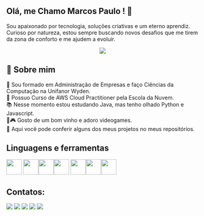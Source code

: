 ## Olá, me Chamo Marcos Paulo ! 👋

 Sou apaixonado por tecnologia, soluções criativas e um eterno aprendiz. Curioso por natureza, estou sempre buscando novos desafios que me tirem da zona de conforto e me ajudem a evoluir.

<div align = "center">
<img src="https://i.pinimg.com/originals/fb/af/c4/fbafc4fe219aef0a25dc8761c52f8ec0.gif">
</div>

## 🚀 Sobre mim

💼    Sou formado em Administração de Empresas e faço Ciências da Computação na Unifanor Wyden. </br>
🏫    Possuo Curso de AWS Cloud Practitioner pela Escola da Nuvem.</br>
📚    Nesse momento estou estudando Java, mas tenho olhado Python e Javascript.</br>
🍷🎮  Gosto de um bom vinho e adoro videogames.</br>
📁    Aqui você pode conferir alguns dos meus projetos no meus repositórios.

## Linguagens e ferramentas
<img loading="lazy" src="https://cdn.jsdelivr.net/gh/devicons/devicon/icons/java/java-original.svg" width="40" height="40"/> <img loading="lazy" src="https://cdn.jsdelivr.net/gh/devicons/devicon/icons/linux/linux-original.svg" width="40" height="40"/><img src="https://cdn.jsdelivr.net/gh/devicons/devicon@latest/icons/python/python-original.svg" width="40" height="40" /><img src="https://cdn.jsdelivr.net/gh/devicons/devicon@latest/icons/css3/css3-original-wordmark.svg" width="40" height="40" /> <img src="https://cdn.jsdelivr.net/gh/devicons/devicon@latest/icons/html5/html5-original-wordmark.svg" width="40" height="40"/><img src="https://cdn.jsdelivr.net/gh/devicons/devicon@latest/icons/amazonwebservices/amazonwebservices-plain-wordmark.svg" width="40" height="40"/><img
src="https://cdn.worldvectorlogo.com/logos/delphi-2.svg" width="40" height="40"/>
                  
          

## Contatos:

<div>
<a href="https://www.youtube.com/seu-canal-youtube-aqui" target="_blank"><img loading="lazy" src="https://img.shields.io/badge/YouTube-FF0000?style=for-the-badge&logo=youtube&logoColor=white" target="_blank"></a>
<a href="https://instagram.com/seu-usuário-instagram-aqui" target="_blank"><img loading="lazy" src="https://img.shields.io/badge/-Instagram-%23E4405F?style=for-the-badge&logo=instagram&logoColor=white" target="_blank"></a>
<a href="https://www.twitch.tv/seu-usuário-aqui" target="_blank"><img loading="lazy" src="https://img.shields.io/badge/Twitch-9146FF?style=for-the-badge&logo=twitch&logoColor=white" target="_blank"></a>
<a href = "mailto:contato@seu-usuário-aqui"><img loading="lazy" src="https://img.shields.io/badge/Gmail-D14836?style=for-the-badge&logo=gmail&logoColor=white" target="_blank"></a>
<a href="https://www.linkedin.com/in/seu-usuário-linkedln-aqui" target="_blank"><img loading="lazy" src="https://img.shields.io/badge/-LinkedIn-%230077B5?style=for-the-badge&logo=linkedin&logoColor=white" target="_blank"></a>   
</div>
